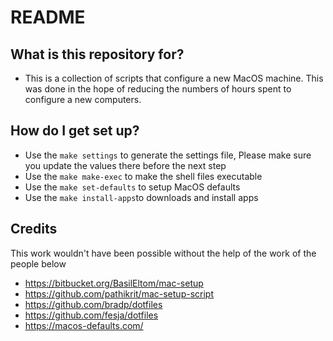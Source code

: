 # README

## What is this repository for?

- This is a collection of scripts that configure a new MacOS machine. This was done in the hope of reducing the numbers of hours spent to configure a new computers.

## How do I get set up?

- Use the `make settings` to generate the settings file, Please make sure you update the values there before the next step
- Use the `make make-exec` to make the shell files executable
- Use the `make set-defaults` to setup MacOS defaults
- Use the `make install-apps`to downloads and install apps

## Credits

This work wouldn't have been possible without the help of the work of the people below
- https://bitbucket.org/BasilEltom/mac-setup
- https://github.com/pathikrit/mac-setup-script
- https://github.com/bradp/dotfiles
- https://github.com/fesja/dotfiles
- https://macos-defaults.com/